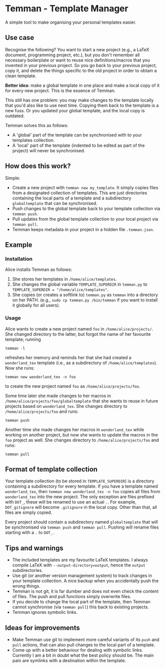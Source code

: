 # Temman - Template Manager
A simple tool to make organising your personal templates easier.

## Use case
Recognise the following?
You want to start a new project (e.g., a LaTeX document, programming project,
etc.), but you don't remember all necessary boilerplate
or want to reuse nice definitions/macros that you invented
in your previous project.
So you go back to your previous project,
copy it, and delete the things specific to the old project
in order to obtain a clean template.

**Better idea:** make a global template in one place
and make a local copy of it for every new project.
This is the essence of Temman.

This still has one problem: you may make changes to the template locally
that you'd also like to use next time.
Copying them back to the template is a new fuss.
Or you updated your global template, and the local copy is outdated.

Temman solves this as follows:
* A 'global' part of the template can be synchronised with to your
    templates collection.
* A 'local' part of the template (indented to be edited as part of the project)
    will never be synchronised.
    
## How does this work?
Simple:
* Create a new project with `temman new my_template`.
    It simply copies files from a designated collection of templates.
    This are just directories containing the local parts
    of a template and a subdirectory `globaltemplate` that can
    be synchronised.
* Push changes to the global template back to your template
    collection via `temman push`.
* Pull updates from the global template collection
    to your local project via `temman pull`.
* Temman keeps metadata in your project in a hidden file `.temman.json`.

## Example
### Installation
Alice installs Temman as follows:
1. She stores her templates in `/home/alice/templates`.
2. She changes the global variable `TEMPLATE_SUPERDIR` 
    in `temman.py` to
    `TEMPLATE_SUPERDIR = "/home/alice/templates"`.
3. She copies (or creates a softlink to) `temman.py`
    as `temman` into a directory on her PATH.
    (e.g., `sudo cp temman.py /bin/temman` if you want to install
    it globally for all users).

### Usage
Alice wants to create a new project named `foo` 
in `/home/alice/projects/`.
She changed directory to the latter, but forgot
the name of her favourite template;
running
```
temman -l
```
refreshes her memory and reminds her that
she had created a `wonderland_tex` template 
(i.e., as a subdirectory of `/home/alice/templates`).
Now she runs:
```
temman new wonderland_tex -n foo
```
to create the new project named `foo` as `/home/alice/projects/foo`.

Some time later she made changes to her macros in
`/home/alice/projects/foo/globaltemplate` that she
wants to reuse in future projects based on `wonderland_tex`.
She changes directory to `/home/alice/projects/foo`
and runs:
```
temman push
```

Another time she made changes her macros in `wonderland_tex`
while working on another project,
but now she wants to update the macros in the `foo` project as well.
She changes directory to `/home/alice/projects/foo`
and runs:
```
temman pull
```

## Format of template collection
Your template collection (to be stored in `TEMPLATE_SUPERDIR`)
is a directory containing a subdirectory for every template.
If you have a template named `wonderland_tex`,
then `temman new wonderland_tex -n foo` copies all files
from `wonderland_tex` into the new project.
The only exception are files prefixed with `DOT_`,
these will be renamed to use an actual `.`.
For example, `DOT_gitignore` will become `.gitignore` in the local copy.
Other than that, all files are simply copied.

Every project should contain a subdirectory named `globaltemplate`
that will be synchronised via `temman push` and `temman pull`.
Pushing will rename files starting with a `.` to `DOT_`.

## Tips and warnings
* The included templates are my favourite LaTeX templates.
    I always compile LaTeX with `--output-directory=output`,
    hence the `output` subdirectories.
* Use git (or another version management system) to track
    changes in your template collection.
    A nice backup when you accidentally push the wrong things.
* Temman is not git, it is far dumber and does not even
    check the content of files.
    The push and pull functions simply overwrite files.
* If you decide to change the local part of the template,
    then Temman cannot synchronise (via `temman pull`) 
    this back to existing projects.
* Temman ignores symbolic links.

## Ideas for improvements
* Make Temman use git to implement more careful
    variants of its `push` and `pull` actions,
    that can also pull changes to the local part of a template.
* Come up with a better behaviour for dealing with symbolic links.
    Currently I am a bit in doubt what the best policy should be.
    The main pain are symlinks with a destination within
    the template.
